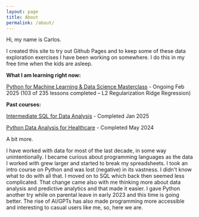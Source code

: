 ```yaml
---
layout: page
title: About
permalink: /about/
---
```


Hi, my name is Carlos.


I created this site to try out Github Pages and to keep some of these data exploration exercises I have been working on somewhere. I do this in my free time when the kids are asleep.


**What I am learning right now:**

[Python for Machine Learning & Data Science Masterclass](https://www.udemy.com/course/python-for-machine-learning-data-science-masterclass/) - Ongoing Feb 2025 (103 of 235 lessons completed – L2 Regularization Ridge Regression)

**Past courses:**

[Intermediate SQL for Data Analysis](https://www.linkedin.com/learning/intermediate-sql-for-data-scientists) - Completed Jan 2025

[Python Data Analysis for Healthcare](https://www.linkedin.com/learning/python-data-analysis-for-healthcare) - Completed May 2024




A bit more.


I have worked with data for most of the last decade, in some way unintentionally. I became curious about programming languages as the data I worked with grew larger and started to break my spreadsheets. I took an intro course on Python and was lost (negative) in its vastness. I didn't know what to do with all that. I moved on to SQL which back then seemed less complicated. That change came also with me thinking more about data analysis and predictive analytics and that made it easier. I gave Python another try  while on parental leave in early 2023 and this time is going better. The rise of AI/GPTs has also made programming more accessible and interesting to casual users like me, so, here we are.
